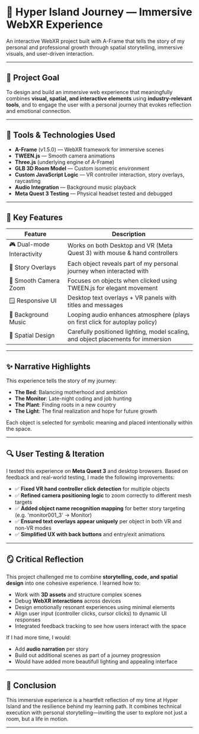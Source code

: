 # 🌱 Hyper Island Journey — Immersive WebXR Experience

An interactive WebXR project built with A-Frame that tells the story of my personal and professional growth through spatial storytelling, immersive visuals, and user-driven interaction.

---

## 🎯 Project Goal

To design and build an immersive web experience that meaningfully combines **visual, spatial, and interactive elements** using **industry-relevant tools**, and to engage the user with a personal journey that evokes reflection and emotional connection.

---

## 🔧 Tools & Technologies Used

- **A-Frame** (v1.5.0) — WebXR framework for immersive scenes
- **TWEEN.js** — Smooth camera animations
- **Three.js** (underlying engine of A-Frame)
- **GLB 3D Room Model** — Custom isometric environment
- **Custom JavaScript Logic** — VR controller interaction, story overlays, raycasting
- **Audio Integration** — Background music playback
- **Meta Quest 3 Testing** — Physical headset tested and debugged

---

## 🧾 Key Features

| Feature | Description |
|--------|-------------|
| 🎮 Dual-mode Interactivity | Works on both Desktop and VR (Meta Quest 3) with mouse & hand controllers |
| 📖 Story Overlays | Each object reveals part of my personal journey when interacted with |
| 🎥 Smooth Camera Zoom | Focuses on objects when clicked using TWEEN.js for elegant movement |
| 🪟 Responsive UI | Desktop text overlays + VR panels with titles and messages |
| 🎵 Background Music | Looping audio enhances atmosphere (plays on first click for autoplay policy) |
| 🌌 Spatial Design | Carefully positioned lighting, model scaling, and object placements for immersion |

---

## ✨ Narrative Highlights

This experience tells the story of my journey:
- **The Bed**: Balancing motherhood and ambition
- **The Monitor**: Late-night coding and job hunting
- **The Plant**: Finding roots in a new country
- **The Light**: The final realization and hope for future growth

Each object is selected for symbolic meaning and placed intentionally within the space.

---

## 🔍 User Testing & Iteration

I tested this experience on **Meta Quest 3** and desktop browsers. Based on feedback and real-world testing, I made the following improvements:

- ✅ **Fixed VR hand controller click detection** for multiple objects
- ✅ **Refined camera positioning logic** to zoom correctly to different mesh targets
- ✅ **Added object name recognition mapping** for better story targeting (e.g. 'monitor001_3' → Monitor)
- ✅ **Ensured text overlays appear uniquely** per object in both VR and non-VR modes
- ✅ **Simplified UX with back buttons** and entry/exit animations

---

## 🪞 Critical Reflection

This project challenged me to combine **storytelling, code, and spatial design** into one cohesive experience. I learned how to:

- Work with **3D assets** and structure complex scenes
- Debug **WebXR interactions** across devices
- Design emotionally resonant experiences using minimal elements
- Align user input (controller clicks, cursor clicks) to dynamic UI responses
- Integrated feedback tracking to see how users interact with the space

If I had more time, I would:
- Add **audio narration** per story
- Build out additional scenes as part of a journey progression
- Would have added more beautifull lighting and appealing interface


---

## 🏁 Conclusion

This immersive experience is a heartfelt reflection of my time at Hyper Island and the resilience behind my learning path. It combines technical execution with personal storytelling—inviting the user to explore not just a room, but a life in motion.

---
